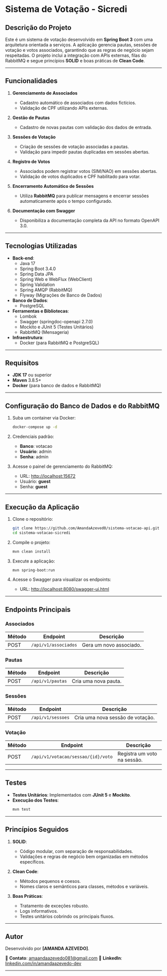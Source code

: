 
# **Sistema de Votação - Sicredi**

## **Descrição do Projeto**

Este é um sistema de votação desenvolvido em **Spring Boot 3** com uma arquitetura orientada a serviços. A aplicação gerencia pautas, sessões de votação e votos associados, garantindo que as regras de negócio sejam respeitadas. O projeto inclui a integração com APIs externas, filas do RabbitMQ e segue princípios **SOLID** e boas práticas de **Clean Code**.

---

## **Funcionalidades**

1. **Gerenciamento de Associados**
    - Cadastro automático de associados com dados fictícios.
    - Validação de CPF utilizando APIs externas.

2. **Gestão de Pautas**
    - Cadastro de novas pautas com validação dos dados de entrada.

3. **Sessões de Votação**
    - Criação de sessões de votação associadas a pautas.
    - Validação para impedir pautas duplicadas em sessões abertas.

4. **Registro de Votos**
    - Associados podem registrar votos (SIM/NAO) em sessões abertas.
    - Validação de votos duplicados e CPF habilitado para votar.

5. **Encerramento Automático de Sessões**
    - Utiliza **RabbitMQ** para publicar mensagens e encerrar sessões automaticamente após o tempo configurado.

6. **Documentação com Swagger**
    - Disponibiliza a documentação completa da API no formato OpenAPI 3.0.

---

## **Tecnologias Utilizadas**

- **Back-end**:
    - Java 17
    - Spring Boot 3.4.0
    - Spring Data JPA
    - Spring Web e WebFlux (WebClient)
    - Spring Validation
    - Spring AMQP (RabbitMQ)
    - Flyway (Migrações de Banco de Dados)
- **Banco de Dados**:
    - PostgreSQL
- **Ferramentas e Bibliotecas**:
    - Lombok
    - Swagger (springdoc-openapi 2.7.0)
    - Mockito e JUnit 5 (Testes Unitários)
    - RabbitMQ (Mensageria)
- **Infraestrutura**:
    - Docker (para RabbitMQ e PostgreSQL)

---

## **Requisitos**

- **JDK 17** ou superior
- **Maven** 3.8.5+
- **Docker** (para banco de dados e RabbitMQ)

---

## **Configuração do Banco de Dados e do RabbitMQ**

1. Suba um container via Docker:
   ```bash
   docker-compose up -d
   ```

2. Credenciais padrão:
    - **Banco**: votacao
    - **Usuário**: admin
    - **Senha**: admin


3. Acesse o painel de gerenciamento do RabbitMQ:
    - URL: [http://localhost:15672](http://localhost:15672)
    - Usuário: **guest**
    - Senha: **guest**

---

## **Execução da Aplicação**

1. Clone o repositório:
   ```bash
   git clone https://github.com/AmandaAzeved0/sistema-votacao-api.git
   cd sistema-votacao-sicredi
   ```

2. Compile o projeto:
   ```bash
   mvn clean install
   ```

3. Execute a aplicação:
   ```bash
   mvn spring-boot:run
   ```

4. Acesse o Swagger para visualizar os endpoints:
    - URL: [http://localhost:8080/swagger-ui.html](http://localhost:8080/swagger-ui.html)

---

## **Endpoints Principais**

### **Associados**
| Método | Endpoint                 | Descrição                        |
|--------|--------------------------|----------------------------------|
| POST   | `/api/v1/associados`     | Gera um novo associado.          |

### **Pautas**
| Método | Endpoint                 | Descrição                        |
|--------|--------------------------|----------------------------------|
| POST   | `/api/v1/pautas`         | Cria uma nova pauta.             |

### **Sessões**
| Método | Endpoint                 | Descrição                        |
|--------|--------------------------|----------------------------------|
| POST   | `/api/v1/sessoes`        | Cria uma nova sessão de votação. |

### **Votação**
| Método | Endpoint                          | Descrição                        |
|--------|-----------------------------------|----------------------------------|
| POST   | `/api/v1/votacao/sessao/{id}/voto` | Registra um voto na sessão.      |

---

## **Testes**

- **Testes Unitários**: Implementados com **JUnit 5** e **Mockito**.
- **Execução dos Testes**:
   ```bash
   mvn test
   ```

---

## **Princípios Seguidos**

1. **SOLID**:
    - Código modular, com separação de responsabilidades.
    - Validações e regras de negócio bem organizadas em métodos específicos.

2. **Clean Code**:
    - Métodos pequenos e coesos.
    - Nomes claros e semânticos para classes, métodos e variáveis.

3. **Boas Práticas**:
    - Tratamento de exceções robusto.
    - Logs informativos.
    - Testes unitários cobrindo os principais fluxos.

---

## **Autor**

Desenvolvido por **[AMANDA AZEVEDO]**.

📧 **Contato**: amaandaazevedo081@gmail.com 
🔗 **LinkedIn**: [linkedin.com/in/amandaazevedo-dev](https://www.linkedin.com/in/amandaazevedo-dev/)

---
